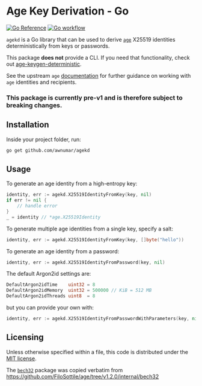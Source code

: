 # Age Key Derivation - Go

[![Go Reference](https://pkg.go.dev/badge/github.com/awnumar/agekd.svg)](https://pkg.go.dev/github.com/awnumar/agekd) [![Go workflow](https://github.com/awnumar/agekd/actions/workflows/go.yml/badge.svg?branch=main)](https://github.com/awnumar/agekd/actions/workflows/go.yml)



`agekd` is a Go library that can be used to derive [`age`](https://github.com/FiloSottile/age) X25519 identities deterministically from keys or passwords.

This package **does not** provide a CLI. If you need that functionality, check out [age-keygen-deterministic](https://github.com/keisentraut/age-keygen-deterministic).

See the upstream `age` [documentation](https://pkg.go.dev/filippo.io/age) for further guidance on working with `age` identities and recipients.

### **This package is currently pre-v1 and is therefore subject to breaking changes.**

## Installation

Inside your project folder, run:

```sh
go get github.com/awnumar/agekd
```

## Usage

To generate an age identity from a high-entropy key:

```go
identity, err := agekd.X25519IdentityFromKey(key, nil)
if err != nil {
    // handle error
}
_ = identity // *age.X25519Identity
```

To generate multiple age identities from a single key, specify a salt:

```go
identity, err := agekd.X25519IdentityFromKey(key, []byte("hello"))
```

To generate an age identity from a password:

```go
identity, err := agekd.X25519IdentityFromPassword(key, nil)
```

The default Argon2id settings are:

```go
DefaultArgon2idTime    uint32 = 8
DefaultArgon2idMemory  uint32 = 500000 // KiB = 512 MB
DefaultArgon2idThreads uint8  = 8
```

but you can provide your own with:

```go
identity, err := agekd.X25519IdentityFromPasswordWithParameters(key, nil, time, memory, threads)
```

## Licensing

Unless otherwise specified within a file, this code is distributed under the [MIT license](/LICENSE).

The [`bech32`](/bech32/) package was copied verbatim from https://github.com/FiloSottile/age/tree/v1.2.0/internal/bech32
